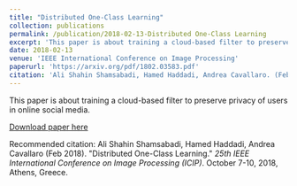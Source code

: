 ```yaml
---
title: "Distributed One-Class Learning"
collection: publications
permalink: /publication/2018-02-13-Distributed One-Class Learning
excerpt: 'This paper is about training a cloud-based filter to preserve privacy of users in online social media.'
date: 2018-02-13
venue: 'IEEE International Conference on Image Processing'
paperurl: 'https://arxiv.org/pdf/1802.03583.pdf'
citation: 'Ali Shahin Shamsabadi, Hamed Haddadi, Andrea Cavallaro. (Feb 2018). &quot;Distributed One-Class Learning.&quot; <i> 25th IEEE International Conference on Image Processing (ICIP)</i> October 7-10, 2018, Athens, Greece.'
---
```

This paper is about training a cloud-based filter to preserve privacy of users in online social media.

[Download paper here](https://arxiv.org/pdf/1802.03583.pdf)

Recommended citation: Ali Shahin Shamsabadi, Hamed Haddadi, Andrea Cavallaro (Feb 2018). "Distributed One-Class Learning." <i> 25th IEEE International Conference on Image Processing (ICIP)</i>. October 7-10, 2018, Athens, Greece.
